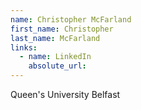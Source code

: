 ```yaml
---
name: Christopher McFarland
first_name: Christopher
last_name: McFarland
links:
  - name: LinkedIn
    absolute_url: 
---
```

Queen's University Belfast
